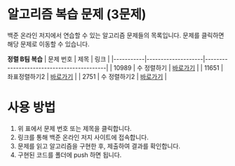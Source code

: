 # 알고리즘 복습 문제 (3문제)

백준 온라인 저지에서 연습할 수 있는 알고리즘 문제들의 목록입니다. 문제를 클릭하면 해당 문제로 이동할 수 있습니다.


**정렬 B팀 복습**
| 문제 번호 | 제목               | 링크                                       |
|-----------|--------------------|-------------------------------------------|
|  10989     | 수 정렬하기              | [바로가기](https://www.acmicpc.net/problem/10989) |
|  11651     | 좌표정렬하기2               | [바로가기](https://www.acmicpc.net/problem/11651) |
|  2751     | 수 정렬하기2               | [바로가기](https://www.acmicpc.net/problem/2751) |



# 사용 방법

1. 위 표에서 문제 번호 또는 제목을 클릭합니다.
2. 링크를 통해 백준 온라인 저지 사이트에 접속합니다.
3. 문제를 읽고 알고리즘을 구현한 후, 제출하여 결과를 확인합니다.
4. 구현된 코드를 폴더에 push 하면 됩니다.
